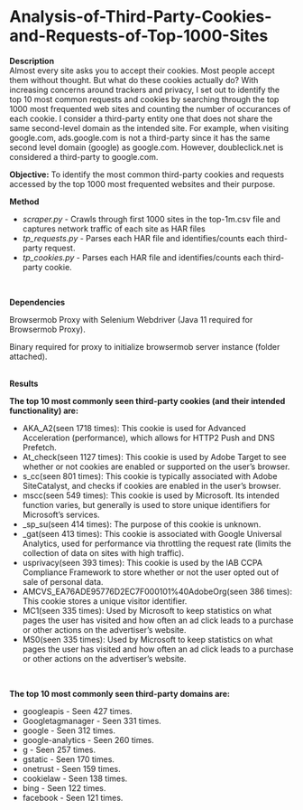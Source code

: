 # Analysis-of-Third-Party-Cookies-and-Requests-of-Top-1000-Sites

**Description**  
Almost every site asks you to accept their cookies. Most people accept them without thought. But what do these cookies actually do? With increasing concerns around trackers and privacy, I set out to identify the top 10 most common requests and cookies by searching through the top 1000 most frequented web sites and counting the number of occurances of each cookie. I consider a third-party entity one that does not share the same second-level domain as the intended site. For example, when visiting google.com, ads.google.com is not a third-party since it has the same second level domain (google) as google.com. However, doubleclick.net is considered a third-party to google.com.

**Objective:** To identify the most common third-party cookies and requests accessed by the top 1000 most frequented websites and their purpose.

**Method**  
- _scraper.py_ - Crawls through first 1000 sites in the top-1m.csv file and captures network traffic of each site as HAR files  
- _tp_requests.py_ - Parses each HAR file and identifies/counts each third-party request.  
- _tp_cookies.py_ - Parses each HAR file and identifies/counts each third-party cookie.
<br>

**Dependencies**

Browsermob Proxy with Selenium Webdriver (Java 11 required for Browsermob Proxy).

Binary required for proxy to initialize browsermob server instance (folder attached).
<br>
<br>

**Results**

**The top 10 most commonly seen third-party cookies (and their intended functionality) are:**

- AKA_A2(seen 1718 times): This cookie is used for Advanced Acceleration (performance), which allows for HTTP2 Push and DNS Prefetch.
- At_check(seen 1127 times): This cookie is used by Adobe Target to see whether or not cookies are enabled or supported on the user’s browser.
- s_cc(seen 801 times): This cookie is typically associated with Adobe SiteCatalyst, and checks if cookies are enabled in the user’s browser.
- mscc(seen 549 times): This cookie is used by Microsoft. Its intended function varies, but generally is used to store unique identifiers for Microsoft’s services.
- _sp_su(seen 414 times): The purpose of this cookie is unknown.
- _gat(seen 413 times): This cookie is associated with Google Universal Analytics, used for performance via throttling the request rate (limits the collection of data on sites with high traffic).
- usprivacy(seen 393 times): This cookie is used by the IAB CCPA Compliance Framework to store whether or not the user opted out of sale of personal data.
- AMCVS_EA76ADE95776D2EC7F000101%40AdobeOrg(seen 386 times): This cookie stores a unique visitor identifier.
- MC1(seen 335 times): Used by Microsoft to keep statistics on what pages the user has visited and how often an ad click leads to a purchase or other actions on the advertiser’s website.
- MS0(seen 335 times): Used by Microsoft to keep statistics on what pages the user has visited and how often an ad click leads to a purchase or other actions on the advertiser’s website.
<br>

**The top 10 most commonly seen third-party domains are:**

- googleapis - Seen 427 times.  
- Googletagmanager - Seen 331 times.  
- google - Seen 312 times.  
- google-analytics - Seen 260 times.  
- g - Seen 257 times.  
- gstatic - Seen 170 times.  
- onetrust - Seen 159 times.  
- cookielaw - Seen 138 times.  
- bing - Seen 122 times.  
- facebook - Seen 121 times.
<br>
